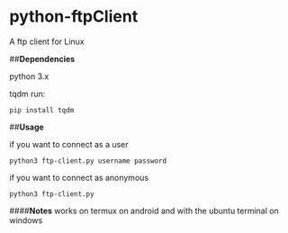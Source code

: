 # python-ftpClient
A ftp client for Linux

##**Dependencies**

python 3.x

tqdm 
run: <br>
```
pip install tqdm
```

##**Usage**

if you want to connect as a user <br>
```
python3 ftp-client.py username password
```
if you want to connect as anonymous <br>
```
python3 ftp-client.py
````
####**Notes**
works on termux on android and with the ubuntu terminal on windows
